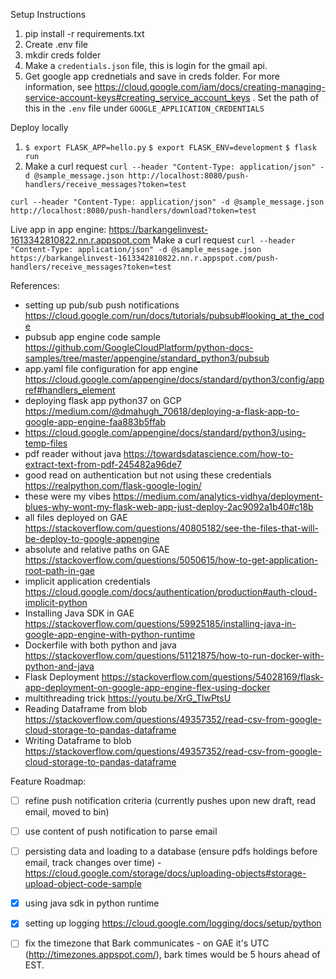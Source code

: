 Setup Instructions

1. pip install -r requirements.txt
2. Create .env file
3. mkdir creds folder
4. Make a `credentials.json` file, this is login for the gmail api.
5. Get google app crednetials and save in creds folder. For more information, see https://cloud.google.com/iam/docs/creating-managing-service-account-keys#creating_service_account_keys . Set the path of this in the `.env` file under `GOOGLE_APPLICATION_CREDENTIALS`

Deploy locally
1. `$ export FLASK_APP=hello.py`
   `$ export FLASK_ENV=development`
   `$ flask run`
2. Make a curl request
`curl --header "Content-Type: application/json" -d @sample_message.json http://localhost:8080/push-handlers/receive_messages?token=test`

`curl --header "Content-Type: application/json" -d @sample_message.json http://localhost:8080/push-handlers/download?token=test`

Live app in app engine:
https://barkangelinvest-1613342810822.nn.r.appspot.com
Make a curl request
`curl --header "Content-Type: application/json" -d @sample_message.json https://barkangelinvest-1613342810822.nn.r.appspot.com/push-handlers/receive_messages?token=test`


References:  
- setting up pub/sub push notifications https://cloud.google.com/run/docs/tutorials/pubsub#looking_at_the_code
- pubsub app engine code sample https://github.com/GoogleCloudPlatform/python-docs-samples/tree/master/appengine/standard_python3/pubsub
- app.yaml file configuration for app engine https://cloud.google.com/appengine/docs/standard/python3/config/appref#handlers_element
- deploying flask app python37 on GCP https://medium.com/@dmahugh_70618/deploying-a-flask-app-to-google-app-engine-faa883b5ffab
- https://cloud.google.com/appengine/docs/standard/python3/using-temp-files
- pdf reader without java https://towardsdatascience.com/how-to-extract-text-from-pdf-245482a96de7
- good read on authentication but not using these credentials https://realpython.com/flask-google-login/
- these were my vibes https://medium.com/analytics-vidhya/deployment-blues-why-wont-my-flask-web-app-just-deploy-2ac9092a1b40#c18b
- all files deployed on GAE https://stackoverflow.com/questions/40805182/see-the-files-that-will-be-deploy-to-google-appengine
- absolute and relative paths on GAE https://stackoverflow.com/questions/5050615/how-to-get-application-root-path-in-gae
- implicit application credentials https://cloud.google.com/docs/authentication/production#auth-cloud-implicit-python
- Installing Java SDK in GAE https://stackoverflow.com/questions/59925185/installing-java-in-google-app-engine-with-python-runtime
- Dockerfile with both python and java https://stackoverflow.com/questions/51121875/how-to-run-docker-with-python-and-java
- Flask Deployment https://stackoverflow.com/questions/54028169/flask-app-deployment-on-google-app-engine-flex-using-docker
- multithreading trick https://youtu.be/XrG_TlwPtsU
- Reading Dataframe from blob https://stackoverflow.com/questions/49357352/read-csv-from-google-cloud-storage-to-pandas-dataframe
- Writing Dataframe to blob https://stackoverflow.com/questions/49357352/read-csv-from-google-cloud-storage-to-pandas-dataframe

Feature Roadmap:
- [ ] refine push notification criteria (currently pushes upon new draft, read email, moved to bin)
- [ ] use content of push notification to parse email
- [ ] persisting data and loading to a database (ensure pdfs holdings before email, track changes over time) - https://cloud.google.com/storage/docs/uploading-objects#storage-upload-object-code-sample
- [x] using java sdk in python runtime
- [x] setting up logging https://cloud.google.com/logging/docs/setup/python
- [ ] fix the timezone that Bark communicates - on GAE it's UTC (http://timezones.appspot.com/), bark times would be 5 hours ahead of EST.  



